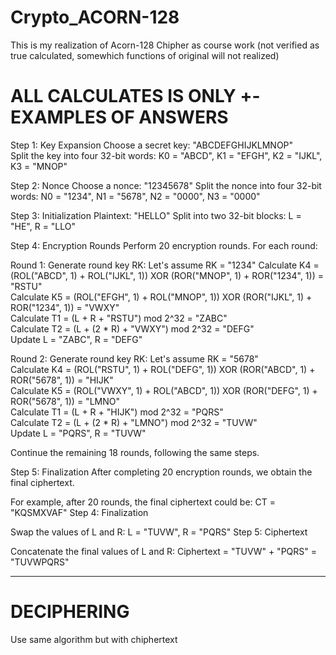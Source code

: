 # Crypto_ACORN-128
This is my realization of Acorn-128 Chipher as course work (not verified as true calculated, somewhich functions of original will not realized)

# ALL CALCULATES IS ONLY +- EXAMPLES OF ANSWERS

Step 1: Key Expansion
Choose a secret key: "ABCDEFGHIJKLMNOP"<br />
Split the key into four 32-bit words: K0 = "ABCD", K1 = "EFGH", K2 = "IJKL", K3 = "MNOP" <br />

Step 2: Nonce
Choose a nonce: "12345678"
Split the nonce into four 32-bit words: N0 = "1234", N1 = "5678", N2 = "0000", N3 = "0000" <br />

Step 3: Initialization
Plaintext: "HELLO"
Split into two 32-bit blocks: L = "HE", R = "LLO"

Step 4: Encryption Rounds
Perform 20 encryption rounds. For each round:

Round 1:
Generate round key RK: Let's assume RK = "1234"
Calculate K4 = (ROL("ABCD", 1) + ROL("IJKL", 1)) XOR (ROR("MNOP", 1) + ROR("1234", 1)) = "RSTU"<br />
Calculate K5 = (ROL("EFGH", 1) + ROL("MNOP", 1)) XOR (ROR("IJKL", 1) + ROR("1234", 1)) = "VWXY"<br />
Calculate T1 = (L + R + "RSTU") mod 2^32 = "ZABC"<br />
Calculate T2 = (L + (2 * R) + "VWXY") mod 2^32 = "DEFG"<br />
Update L = "ZABC", R = "DEFG"<br />

Round 2:
Generate round key RK: Let's assume RK = "5678"<br />
Calculate K4 = (ROL("RSTU", 1) + ROL("DEFG", 1)) XOR (ROR("ABCD", 1) + ROR("5678", 1)) = "HIJK"<br />
Calculate K5 = (ROL("VWXY", 1) + ROL("ABCD", 1)) XOR (ROR("DEFG", 1) + ROR("5678", 1)) = "LMNO"<br />
Calculate T1 = (L + R + "HIJK") mod 2^32 = "PQRS"<br />
Calculate T2 = (L + (2 * R) + "LMNO") mod 2^32 = "TUVW"<br />
Update L = "PQRS", R = "TUVW"<br />

Continue the remaining 18 rounds, following the same steps.

Step 5: Finalization
After completing 20 encryption rounds, we obtain the final ciphertext.

For example, after 20 rounds, the final ciphertext could be: CT = "KQSMXVAF"
Step 4: Finalization

Swap the values of L and R: L = "TUVW", R = "PQRS"
Step 5: Ciphertext

Concatenate the final values of L and R: Ciphertext = "TUVW" + "PQRS" = "TUVWPQRS"
_________________________________________________________________________________________________________________________________________________________________________
# DECIPHERING
Use same algorithm but with chiphertext
